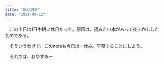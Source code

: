```yaml
---
title: "眠い週末"
date: "2021-09-12"
---
```


　この土日は1日中眠い休日だった。原因は、読みたい本があって夜ふかししたためである。

　そういうわけで、このnoteも今日は一休み。早寝することにしよう。

　それでは、おやすみー
